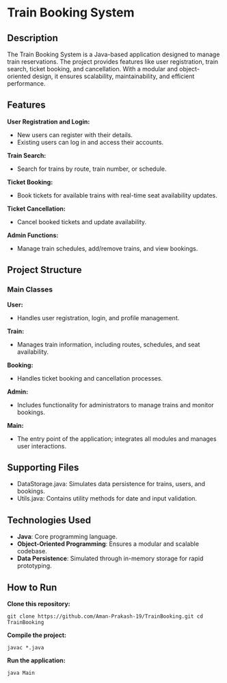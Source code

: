 # **Train Booking System**

## **Description**

The Train Booking System is a Java-based application designed to manage train reservations. The project provides features like user registration, train search, ticket booking, and cancellation. With a modular and object-oriented design, it ensures scalability, maintainability, and efficient performance.

## **Features**

**User Registration and Login:**
- New users can register with their details.
- Existing users can log in and access their accounts.


**Train Search:**
- Search for trains by route, train number, or schedule.


**Ticket Booking:**
- Book tickets for available trains with real-time seat availability updates.


**Ticket Cancellation:**
- Cancel booked tickets and update availability.


**Admin Functions:**
- Manage train schedules, add/remove trains, and view bookings.

## **Project Structure**

### **Main Classes**

**User:**
- Handles user registration, login, and profile management.

**Train:**
- Manages train information, including routes, schedules, and seat availability.

**Booking:**
- Handles ticket booking and cancellation processes.

**Admin:**
- Includes functionality for administrators to manage trains and monitor bookings.

**Main:**
- The entry point of the application; integrates all modules and manages user interactions.

## **Supporting Files**
- DataStorage.java: Simulates data persistence for trains, users, and bookings.
- Utils.java: Contains utility methods for date and input validation.

## **Technologies Used**
- **Java**: Core programming language.
- **Object-Oriented Programming**: Ensures a modular and scalable codebase.
- **Data Persistence**: Simulated through in-memory storage for rapid prototyping.

## **How to Run**

**Clone this repository:**

`git clone https://github.com/Aman-Prakash-19/TrainBooking.git
cd TrainBooking`

**Compile the project:**

`javac *.java`

**Run the application:**

`java Main`
